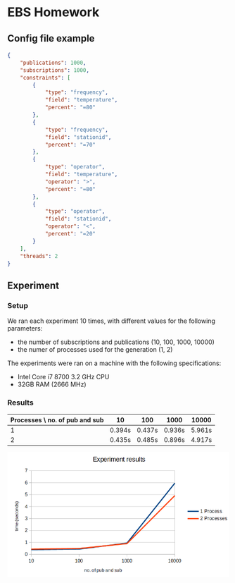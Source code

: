 # EBS Homework

## Config file example

```json
{
    "publications": 1000,
    "subscriptions": 1000,
    "constraints": [
        {
            "type": "frequency",
            "field": "temperature",
            "percent": "=80"
        },
        {
            "type": "frequency",
            "field": "stationid",
            "percent": "=70"
        },
        {
            "type": "operator",
            "field": "temperature",
            "operator": ">",
            "percent": "=80"
        },
        {
            "type": "operator",
            "field": "stationid",
            "operator": "<",
            "percent": "=20"
        }
    ],
    "threads": 2
}
```

## Experiment

### Setup

We ran each experiment 10 times, with different values for the following parameters:

- the number of subscriptions and publications (10, 100, 1000, 10000)
- the numer of processes used for the generation (1, 2)

The experiments were ran on a machine with the following specifications:

- Intel Core i7 8700 3.2 GHz CPU
- 32GB RAM (2666 MHz)

### Results

| Processes \\ no. of pub and sub | 10                 | 100                 | 1000               | 10000             |
|---------------------------------|--------------------|---------------------|--------------------|-------------------|
| 1                               | 0.394s             | 0.437s              | 0.936s             | 5.961s            |
| 2                               | 0.435s             | 0.485s              | 0.896s             | 4.917s            |

<p align="center">
  <img src="img/results.png" alt="results">
</p>